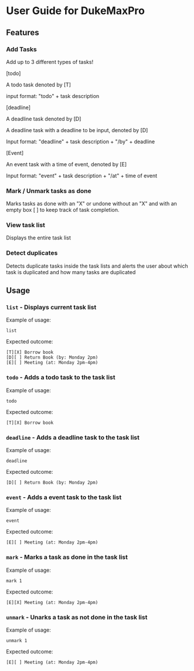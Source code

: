 # User Guide for DukeMaxPro

## Features 

### Add Tasks

Add up to 3 different types of tasks!

[todo]

A todo task denoted by [T]

input format: "todo" + task description

[deadline]

A deadline task denoted by [D]

A deadline task with a deadline to be input, denoted by [D]

Input format: "deadline" + task description + "/by" + deadline

[Event]

An event task with a time of event, denoted by [E]

Input format: "event" + task description + "/at" + time of event

### Mark / Unmark tasks as done

Marks tasks as done with an "X" or undone without an "X" and with an empty box [ ]
to keep track of task completion.

### View task list

Displays the entire task list

### Detect duplicates

Detects duplicate tasks inside the task lists and alerts the user about which 
task is duplicated and how many tasks are duplicated


## Usage

### `list` - Displays current task list


Example of usage: 

`list`

Expected outcome:

```
[T][X] Borrow book
[D][ ] Return Book (by: Monday 2pm)
[E][ ] Meeting (at: Monday 2pm-4pm)
```

### `todo` - Adds a todo task to the task list


Example of usage: 

`todo`


Expected outcome:

```
[T][X] Borrow book
```

### `deadline` - Adds a deadline task to the task list


Example of usage: 

`deadline`


Expected outcome:

```
[D][ ] Return Book (by: Monday 2pm)
```

### `event` - Adds a event task to the task list


Example of usage: 

`event`


Expected outcome:

```
[E][ ] Meeting (at: Monday 2pm-4pm)
```

### `mark` - Marks a task as done in the task list


Example of usage: 

`mark 1`


Expected outcome:

```
[E][X] Meeting (at: Monday 2pm-4pm)
```

### `unmark` - Unarks a task as not done in the task list


Example of usage: 

`unmark 1`


Expected outcome:

```
[E][ ] Meeting (at: Monday 2pm-4pm)
```







